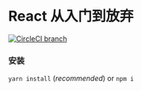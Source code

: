 # React 从入门到放弃

[![CircleCI branch](https://img.shields.io/circleci/project/github/singcl/mhd-react/master.svg?style=flat-square)](https://circleci.com/gh/singcl)

### 安装
`yarn install` (*recommended*) or `npm i`